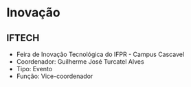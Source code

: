 # Inovação

## IFTECH
- Feira de Inovação Tecnológica do IFPR - Campus Cascavel
- Coordenador: Guilherme José Turcatel Alves
- Tipo: Evento
- Função: Vice-coordenador
<!-- - Vigência:  -->
